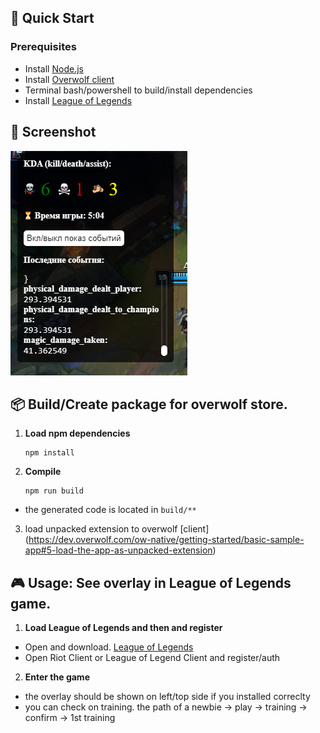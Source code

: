 ## 🚀 Quick Start

### Prerequisites

- Install [Node.js](https://nodejs.org)
- Install [Overwolf client](https://download.overwolf.com/install/Download)
- Terminal bash/powershell to build/install dependencies
- Install [League of Legends](https://www.leagueoflegends.com/ru-ru/download/)

## 📸 Screenshot

![Overlay example](./example.png)

## 📦 Build/Create package for overwolf store.

1. **Load npm dependencies**

   ```shell
   npm install
   ```

2. **Compile**

   ```shell
   npm run build
   ```

- the generated code is located in `build/**`

3. load unpacked extension to overwolf [client] (https://dev.overwolf.com/ow-native/getting-started/basic-sample-app#5-load-the-app-as-unpacked-extension)

## 🎮 Usage: See overlay in League of Legends game.

1. **Load League of Legends and then and register**

- Open and download. [League of Legends](https://www.leagueoflegends.com/ru-ru/download/)
- Open Riot Client or League of Legend Client and register/auth

2. **Enter the game**

- the overlay should be shown on left/top side if you installed correclty
- you can check on training. the path of a newbie -> play -> training -> confirm -> 1st training
